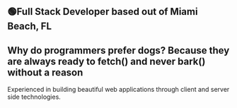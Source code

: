 
🟢Full Stack Developer based out of Miami Beach, FL
-------------------------------------------------------
Why do programmers prefer dogs? Because they are always ready to fetch() and never bark() without a reason
--
Experienced in building beautiful web applications through client and server side technologies.


<!--
**JR132662/JR132662** is a ✨ _special_ ✨ repository because its `README.md` (this file) appears on your GitHub profile.

Here are some ideas to get you started:

- 🔭 I’m currently working on ...
- 🌱 I’m currently learning ...
- 👯 I’m looking to collaborate on ...
- 🤔 I’m looking for help with ...
- 💬 Ask me about ...
- 📫 How to reach me: ...
- 😄 Pronouns: ...
- ⚡ Fun fact: ...
-->
